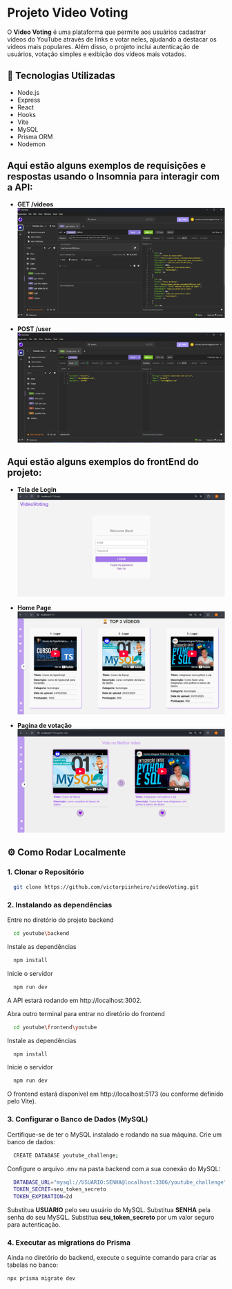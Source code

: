 # Projeto Video Voting

O **Video Voting** é uma plataforma que permite aos usuários cadastrar vídeos do YouTube através de links e votar neles, ajudando a destacar os vídeos mais populares. Além disso, o projeto inclui autenticação de usuários, votação simples e exibição dos vídeos mais votados.


## 🚀 Tecnologias Utilizadas
- Node.js
- Express
- React
- Hooks
- Vite
- MySQL
- Prisma ORM
- Nodemon




## Aqui estão alguns exemplos de requisições e respostas usando o **Insomnia** para interagir com a API:

- **GET /videos**
![Insominia Screenshot 1](https://github.com/victorpiinheiro/VideoVoting/blob/main/images/getvideos.png?raw=true)

- **POST /user**
![Insominia Screenshot 2](https://github.com/victorpiinheiro/VideoVoting/blob/main/images/postuser.png?raw=true)

## Aqui estão alguns exemplos do frontEnd do projeto:

- **Tela de Login**
![Tela de Login](https://github.com/victorpiinheiro/VideoVoting/blob/main/images/login.png?raw=true)

- **Home Page**
![Tela Home](https://github.com/victorpiinheiro/VideoVoting/blob/main/images/home.png?raw=true)

- **Pagina de votação**
![Tela de Votação](https://github.com/victorpiinheiro/VideoVoting/blob/main/images/votacao.png?raw=true)



## ⚙️ Como Rodar Localmente

### 1. Clonar o Repositório

```bash
  git clone https://github.com/victorpiinheiro/videoVoting.git
```
### 2.  Instalando as dependências

Entre no diretório do projeto backend
```bash
  cd youtube\backend
```

Instale as dependências
```bash
  npm install
```

Inicie o servidor
```bash
  npm run dev
```
A API estará rodando em http://localhost:3002.

Abra outro terminal para entrar no diretório do frontend
```bash
  cd youtube\frontend\youtube
```

Instale as dependências
```bash
  npm install
```

Inicie o servidor
```bash
  npm run dev
```
O frontend estará disponível em http://localhost:5173 (ou conforme definido pelo Vite).

### 3. Configurar o Banco de Dados (MySQL)
Certifique-se de ter o MySQL instalado e rodando na sua máquina.
Crie um banco de dados:
```bash
  CREATE DATABASE youtube_challenge;
```
Configure o arquivo .env na pasta backend com a sua conexão do MySQL:
```bash
  DATABASE_URL="mysql://USUARIO:SENHA@localhost:3306/youtube_challenge"
  TOKEN_SECRET=seu_token_secreto
  TOKEN_EXPIRATION=2d
```
Substitua **USUARIO** pelo seu usuário do MySQL.
Substitua **SENHA** pela senha do seu MySQL.
Substitua **seu_token_secreto** por um valor seguro para autenticação.

### 4. Executar as migrations do Prisma

Ainda no diretório do backend, execute o seguinte comando para criar as tabelas no banco:

```bash
npx prisma migrate dev

